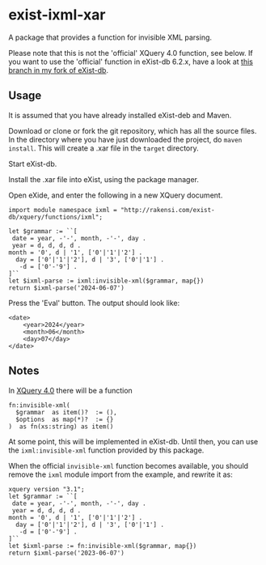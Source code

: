 # exist-ixml-xar

A package that provides a function for invisible XML parsing.

Please note that this is not the 'official' XQuery 4.0 function, see below.
If you want to use the 'official' function in eXist-db 6.2.x, have a look at [this branch in my fork of eXist-db](https://github.com/nverwer/exist/tree/ixml/exist-core).

## Usage

It is assumed that you have already installed eXist-deb and Maven.

Download or clone or fork the git repository, which has all the source files.
In the directory where you have just downloaded the project, do `maven install`. 
This will create a .xar file in the `target` directory.

Start eXist-db.

Install the .xar file into eXist, using the package manager.

Open eXide, and enter the following in a new XQuery document.

```
import module namespace ixml = "http://rakensi.com/exist-db/xquery/functions/ixml";

let $grammar := ``[
 date = year, -'-', month, -'-', day .
 year = d, d, d, d .
month = '0', d | '1', ['0'|'1'|'2'] .
  day = ['0'|'1'|'2'], d | '3', ['0'|'1'] .
   -d = ['0'-'9'] .
]``
let $ixml-parse := ixml:invisible-xml($grammar, map{})
return $ixml-parse('2024-06-07')
```

Press the 'Eval' button. The output should look like:

```
<date>
    <year>2024</year>
    <month>06</month>
    <day>07</day>
</date>
```

## Notes

In [XQuery 4.0](https://qt4cg.org/specifications/xpath-functions-40/Overview.html#ixml-functions) there will be a function

```
fn:invisible-xml(
  $grammar  as item()?  := (),
  $options  as map(*)?  := {}
)  as fn(xs:string) as item()
```

At some point, this will be implemented in eXist-db.
Until then, you can use the `ixml:invisible-xml` function provided by this package.

When the official `invisible-xml` function becomes available, you should remove the `ixml` module import from the example, and rewrite it as:

```
xquery version "3.1";
let $grammar := ``[
 date = year, -'-', month, -'-', day .
 year = d, d, d, d .
month = '0', d | '1', ['0'|'1'|'2'] .
  day = ['0'|'1'|'2'], d | '3', ['0'|'1'] .
   -d = ['0'-'9'] .
]``
let $ixml-parse := fn:invisible-xml($grammar, map{})
return $ixml-parse('2023-06-07')
```
